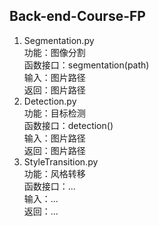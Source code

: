 ## Back-end-Course-FP
1. Segmentation.py  
  功能：图像分割  
  函数接口：segmentation(path)  
  输入：图片路径  
  返回：图片路径  
2. Detection.py  
  功能：目标检测  
  函数接口：detection()  
  输入：图片路径  
  返回：图片路径  
3. StyleTransition.py  
  功能：风格转移  
  函数接口：...  
  输入：...  
  返回：...  
